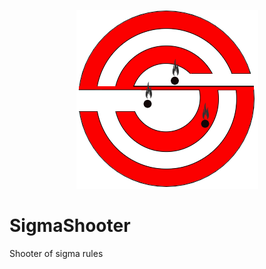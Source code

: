 <p align="center">
  <img src="./static/img/ss-logo.png">
</p>

# SigmaShooter

Shooter of sigma rules
